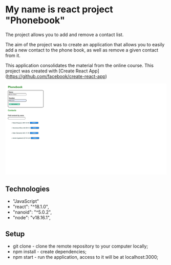 # My name is react project "Phonebook"
The project allows you to add and remove a contact list.

The aim of the project was to create an application that allows you to easily add a new contact to the phone book, as well as remove a given contact from it.

This application consolidates the material from the online course.
This project was created with
[Create React App] (https://github.com/facebook/create-react-app)

![Alt text](image.png)

## Technologies
- "JavaScript"
- "react": "^18.1.0",
- "nanoid": "^5.0.2",
- "node": "v18.16.1",

## Setup
- git clone - clone the remote repository to your computer locally;
- npm install - create dependencies;
- npm start - run the application, access to it will be at localhost:3000;
